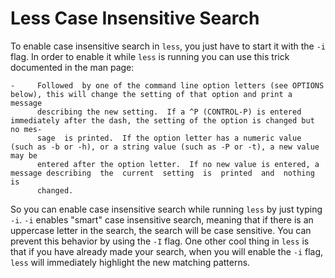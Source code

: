 # Less Case Insensitive Search

To enable case insensitive search in `less`, you just have to start it with
the `-i` flag. In order to enable it while `less` is running you can use this
trick documented in the man page:

```
-     Followed  by one of the command line option letters (see OPTIONS below), this will change the setting of that option and print a message
      describing the new setting.  If a ^P (CONTROL-P) is entered immediately after the dash, the setting of the option is changed but no mes‐
      sage  is printed.  If the option letter has a numeric value (such as -b or -h), or a string value (such as -P or -t), a new value may be
      entered after the option letter.  If no new value is entered, a message describing  the  current  setting  is  printed  and  nothing  is
      changed.
```

So you can enable case insensitive search while running `less` by just typing
`-i`. `-i` enables "smart" case insensitive search, meaning that if there is an
uppercase letter in the search, the search will be case sensitive. You can
prevent this behavior by using the `-I` flag.
One other cool thing in `less` is that if you have already made your search,
when you will enable the `-i` flag, `less` will immediately highlight the new
matching patterns.

